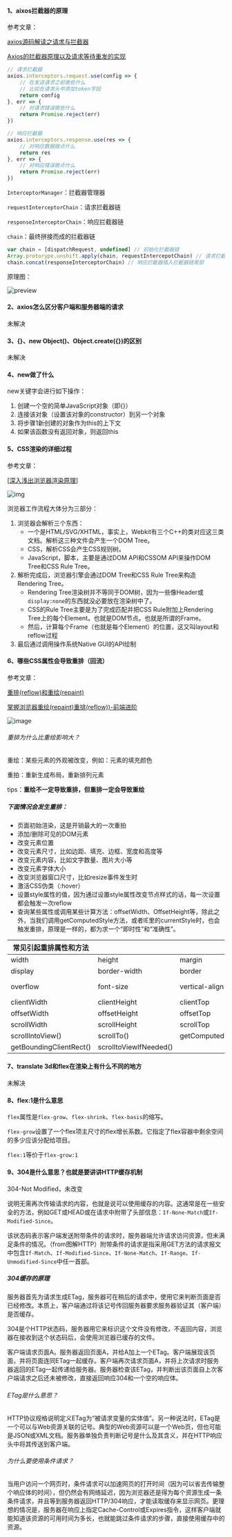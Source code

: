 #### 1、aixos拦截器的原理

参考文章：

[axios源码解读之请求与拦截器](https://segmentfault.com/a/1190000014551905)

[Axios的拦截器原理以及请求等待重发的实现](https://www.jianshu.com/p/115b4c79a75d)

```js
// 请求拦截器
axios.interceptors.request.use(config => {
    // 在发送请求之前做些什么
    // 比如在请求头中添加token字段
    return config
}, err => {
    // 对请求错误做些什么
    return Promise.reject(err)
})
```

```js
// 响应拦截器
axios.interceptors.response.use(res => {
    // 对响应数据做点什么
    return res
}, err => {
    // 对响应错误做点什么
    return Promise.reject(err)
})
```

`InterceptorManager`：拦截器管理器

`requestInterceptorChain`：请求拦截器链

`responseInterceptorChain`：响应拦截器链

`chain`：最终拼接而成的拦截器链

```js
var chain = [dispatchRequest, undefined] // 初始化拦截器链
Array.protorype.unshift.apply(chain, requestIntercepotChain) // 请求拦截器插入拦截器链的头部
chain.concat(responseInterceptorChain) // 响应拦截器插入拦截器链尾部
```



原理图：

![preview](https://segmentfault.com/img/bV9dFQ?w=1085&h=514/view)

#### 2、axios怎么区分客户端和服务器端的请求

未解决

#### 3、{}、new Object()、Object.create({})的区别

未解决

#### 4、new做了什么

new关键字会进行如下操作：

1. 创建一个空的简单JavaScript对象（即{}）
2. 连接该对象（设置该对象的constructor）到另一个对象
3. 将步骤1新创建的对象作为this的上下文
4. 如果该函数没有返回对象，则返回this

#### 5、CSS渲染的详细过程

参考文章：

[[深入浅出浏览器渲染原理](https://blog.fundebug.com/2019/01/03/understand-browser-rendering/)]

![img](https://image.fundebug.com/2019-01-03-1.png)

浏览器工作流程大体分为三部分：

1. 浏览器会解析三个东西：
   - 一个是HTML/SVG/XHTML，事实上，Webkit有三个C++的类对应这三类文档。解析这三种文件会产生一个DOM Tree。
   - CSS，解析CSS会产生CSS规则树。
   - JavaScript，脚本，主要是通过DOM API和CSSOM API来操作DOM Tree和CSS Rule Tree。
2. 解析完成后，浏览器引擎会通过DOM Tree和CSS Rule Tree来构造Rendering Tree。
   - Rendering Tree渲染树并不等同于DOM树，因为一些像Header或`display:none`的东西就没必要放在渲染树中了。
   - CSS的Rule Tree主要是为了完成匹配并把CSS Rule附加上Rendering Tree上的每个Element。也就是DOM节点。也就是所谓的Frame。
   - 然后，计算每个Frame（也就是每个Element）的位置，这又叫layout和reflow过程
3. 最后通过调用操作系统Native GUI的API绘制

#### 6、哪些CSS属性会导致重排（回流）

参考文章：

[重排(reflow)和重绘(repaint)](https://juejin.cn/post/6844904083212468238)

[掌握浏览器重绘(repaint)重排(reflow))-前端进阶](https://segmentfault.com/a/1190000017491520)

![image](https://user-gold-cdn.xitu.io/2020/3/6/170af501e710ce67?imageView2/0/w/1280/h/960/format/webp/ignore-error/1)

###### 重排为什么比重绘影响大？

重绘：某些元素的外观被改变，例如：元素的填充颜色

重拍：重新生成布局，重新排列元素

tips：**重绘不一定导致重排，但重排一定会导致重绘**

##### 下面情况会发生重排：

- 页面初始渲染，这是开销最大的一次重拍
- 添加/删除可见的DOM元素
- 改变元素位置
- 改变元素尺寸，比如边距、填充、边框、宽度和高度等
- 改变元素内容，比如文字数量、图片大小等
- 改变元素字体大小
- 改变浏览器窗口尺寸，比如resize事件发生时
- 激活CSS伪类（:hover）
- 设置style属性的值，因为通过设置style属性改变节点样式的话，每一次设置都会触发一次reflow
- 查询某些属性或调用某些计算方法：offsetWidth、OffsetHeight等，除此之外，当我们调用getComputedStyle方法，或者IE里的currentStyle时，也会触发重排，原理是一样的，都为求一个“即时性”和“准确性”。

| **常见引起重排属性和方法** |                        |                    |            |
| -------------------------- | ---------------------- | ------------------ | ---------- |
| width                      | height                 | margin             | padding    |
| display                    | border-width           | border             | position   |
| overflow                   | font-size              | vertical-align     | min-height |
| clientWidth                | clientHeight           | clientTop          | clientLeft |
| offsetWidth                | offsetHeight           | offsetTop          | offsetLeft |
| scrollWidth                | scrollHeight           | scrollTop          | scrollLeft |
| scrollIntoView()           | scrollTo()             | getComputedStyle() |            |
| getBoundingClientRect()    | scrolltoViewlfNeeded() |                    |            |

#### 7、translate 3d和flex在渲染上有什么不同的地方

未解决

#### 8、flex:1是什么意思

`flex`属性是`flex-grow`、`flex-shrink`、`flex-basis`的缩写。

`flex-grow`设置了一个flex项主尺寸的flex增长系数。它指定了flex容器中剩余空间的多少应该分配给项目。

`flex:1`等价于`flex-grow:1`

#### 9、304是什么意思？也就是要讲讲HTTP缓存机制

304-Not Modified，未改变

说明无需再次传输请求的内容，也就是说可以使用缓存的内容。这通常是在一些安全的方法，例如GET或HEAD或在请求中附带了头部信息：`If-None-Match`或`If-Modified-Since`。

该状态码表示客户端发送附带条件的请求时，服务器端允许请求访问资源，但未满足条件的情况。（from图解HTTP）附带条件的请求是指采用GET方法的请求报文中包含`If-Match`、`If-Modified-Since`、`If-None-Match`、`If-Range`、`If-Unmodified-Since`中任一首部。

##### 304缓存的原理

服务器首先为请求生成ETag，服务器可在稍后的请求中，使用它来判断页面是否已经修改。本质上，客户端通过将该记号传回服务器要求服务器验证其（客户端）是否缓存。

304是个HTTP状态码，服务器用它来标识这个文件没有修改，不返回内容，浏览器在接收到这个状态码后，会使用浏览器已缓存的文件。

客户端请求页面A。服务器返回页面A，并给A加上一个ETag。客户端展现该页面，并将页面连同ETag一起缓存。客户端再次请求页面A，并将上次请求时服务器返回的ETag一起传递给服务器。服务器检查该ETag，并判断出该页面自上次客户端请求之后还未被修改，直接返回响应304和一个空的响应体。

###### ETag是什么意思？

HTTP协议规格说明定义ETag为“被请求变量的实体值”。另一种说法时，ETag是一个可以与Web资源关联的记号。典型的Web资源可以是一个Web页，但也可能是JSON或XML文档。服务器单独负责判断记号是什么及其含义，并在HTTP响应头中将其传送到客户端。

###### 为什么要使用条件请求？

当用户访问一个网页时，条件请求可以加速网页的打开时间（因为可以省去传输整个响应体的时间），但仍然会有网络延迟，因为浏览器还是得为每个资源生成一条条件请求，并且等到服务器返回HTTP/304响应，才能读取缓存来显示网页。更理想的情况是，服务器在响应上指定Cache-Control或Expires指令，这样客户端就能知道该资源的可用时间为多长，也就能跳过条件请求的步骤，直接使用缓存中的资源。